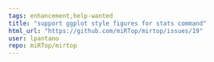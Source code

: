 ```yaml
---
tags: enhancement,help-wanted
title: "support ggplot style figures for stats command"
html_url: "https://github.com/miRTop/mirtop/issues/19"
user: lpantano
repo: miRTop/mirtop
---
```


